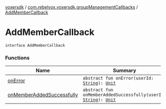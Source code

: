 [voxersdk](../../index.md) / [com.rebelvox.voxersdk.groupManagementCallbacks](../index.md) / [AddMemberCallback](./index.md)

# AddMemberCallback

`interface AddMemberCallback`

### Functions

| Name | Summary |
|---|---|
| [onError](on-error.md) | `abstract fun onError(userId: `[`String`](https://kotlinlang.org/api/latest/jvm/stdlib/kotlin/-string/index.html)`): `[`Unit`](https://kotlinlang.org/api/latest/jvm/stdlib/kotlin/-unit/index.html) |
| [onMemberAddedSuccessfully](on-member-added-successfully.md) | `abstract fun onMemberAddedSuccessfully(userId: `[`String`](https://kotlinlang.org/api/latest/jvm/stdlib/kotlin/-string/index.html)`): `[`Unit`](https://kotlinlang.org/api/latest/jvm/stdlib/kotlin/-unit/index.html) |
